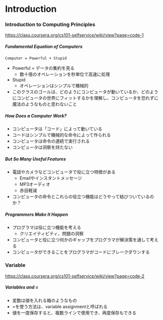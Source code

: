 # Introduction

### Introduction to Computing Principles

https://class.coursera.org/cs101-selfservice/wiki/view?page=code-1

##### Fundamental Equation of Computers

``Computer = Powerful + Stupid``

* Powerful = データの集約を見る
  * 数十億のオペレーションを秒単位で高速に処理
* Stupid
  * オペレーションはシンプルで機械的
* このクラスのゴールは、どのようにコンピュータが動いているか、どのようにコンピュータの世界にフィットするかを理解し、コンピュータを恐れずに魔法のようなものと思わないこと

##### How Does a Computer Work?

* コンピュータは「コード」によって動いている
* コードはシンプルで機械的な命令によって作られる
* コンピュータは命令の連続で実行される
* コンピュータは洞察を持たない

##### But So Many Useful Features

* 電話やカメラなどコンピュータで役に立つ特徴がある
  * Emailやインスタントメッセージ
  * MP3オーディオ
  * 赤目軽減
* コンピュータの命令とこれらの役立つ機能はどうやって結びついているのか？

##### Programmers Make It Happen

* プログラマは役に立つ機能を考える
  * クリエイティビティ、問題の洞察
* コンピュータと役に立つ何かのギャップをプログラマが解決策を通して考える
* コンピュータができることをプログラマがコードにブレークダウンする

### Variable

https://class.coursera.org/cs101-selfservice/wiki/view?page=code-2

##### Variables and =

* 変数は値を入れる箱のようなもの
* =を使う方法は、variable assignmentと呼ばれる
* 値を一度保存すると、複数ラインで使用でき、再度保存もできる
